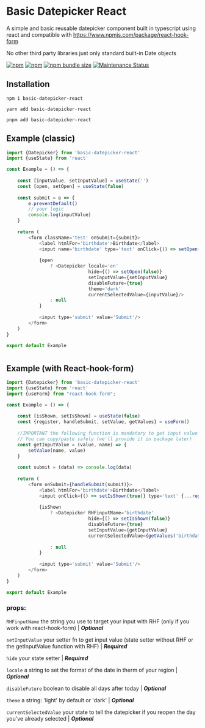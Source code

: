 # Basic Datepicker React

A simple and basic reusable datepicker component built in typescript using react and compatible
with https://www.npmjs.com/package/react-hook-form

No other third party libraries just only standard built-in Date objects

<a href="https://www.npmjs.com/package/basic-datepicker-react"><img alt="npm" src="https://img.shields.io/npm/dw/basic-datepicker-react"></a>
<a href="https://www.npmjs.com/package/basic-datepicker-react"><img alt="npm" src="https://img.shields.io/npm/v/basic-datepicker-react"></a>
<a href="https://www.npmjs.com/package/basic-datepicker-react"><img alt="npm bundle size" src="https://img.shields.io/bundlephobia/minzip/basic-datepicker-react"></a>
<a href="https://www.npmjs.com/package/basic-datepicker-react">
<img alt="Maintenance Status" src="https://img.shields.io/badge/maintenance-active-green.svg" />
</a>

## Installation

```
npm i basic-datepicker-react
```

```
yarn add basic-datepicker-react
```

```
pnpm add basic-datepicker-react
```

## Example (classic)

```js
import {Datepicker} from 'basic-datepicker-react'
import {useState} from 'react'

const Example = () => {
	
	const [inputValue, setInputValue] = useState('')
	const [open, setOpen] = useState(false)
	
	const submit = e => {
		e.preventDefault()
		// your logic
		console.log(inputValue)
	}
	
	return (
		<form className='test' onSubmit={submit}>
			<label htmlFor='birthdate'>Birthdate</label>
			<input name='birthdate' type='text' onClick={() => setOpen(!open)} defaultValue={inputValue}/>
			
			{open
				? <Datepicker locale='en'
				              hide={() => setOpen(false)}
				              setInputValue={setInputValue}
				              disableFuture={true}
				              theme='dark'
				              currentSelectedValue={inputValue}/>
				: null
			}
			
			<input type='submit' value='Submit'/>
		</form>
	)
}

export default Example
```

#

## Example (with React-hook-form)

```js
import {Datepicker} from 'basic-datepicker-react'
import {useState} from 'react'
import {useForm} from "react-hook-form";

const Example = () => {
	
	const [isShown, setIsShown] = useState(false)
	const {register, handleSubmit, setValue, getValues} = useForm()
	
	//IMPORTANT the following function is mandatory to get input value from datePicker. 
	// You can copy/paste safely (we'll provide it in package later)
	const getInputValue = (value, name) => {
		setValue(name, value)
	}
	
	const submit = (data) => console.log(data)
	
	return (
		<form onSubmit={handleSubmit(submit)}>
			<label htmlFor='birthdate'>Birthdate</label>
			<input onClick={() => setIsShown(true)} type='text' {...register('birthdate')}/>
			
			{isShown
				? <Datepicker RHFinputName='birthdate'
				              hide={() => setIsShown(false)}
				              disableFuture={true}
				              setInputValue={getInputValue}
				              currentSelectedValue={getValues('birthdate')}/>
				
				: null
			}
			
			<input type='submit' value='Submit'/>
		</form>
	)
}

export default Example
```

### props:

`RHFinputName` the string you use to target your input with RHF (only if you work with react-hook-form) | _**Optional**_

`setInputValue` your setter fn to get input value (state setter without RHF or the getInputValue function with RHF)
| _**Required**_

`hide` your state setter | _**Required**_

`locale` a string to set the format of the date in therm of your region | _**Optional**_

`disableFuture` boolean to disable all days after today | _**Optional**_

`theme` a string: 'light' by default or 'dark' | _**Optional**_

`currentSelectedValue` your state to tell the datepicker if you reopen the day you've already selected | _**Optional**_

